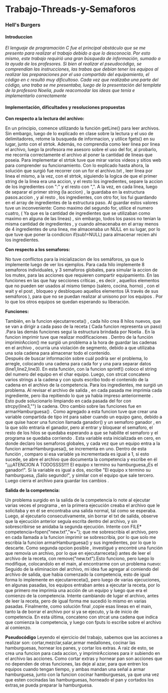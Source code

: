 # Trabajo-Threads-y-Semaforos
### Hell's Burgers
#### Introduccion 


_El lenguaje de programación C fue el principal obstáculo que se me presento para realizar el trabajo debido a que lo desconocía. Por esto mismo, este trabajo requirió una gran búsqueda de información, sumado a la ayuda de los profesores. Si bien al realizar el pseudocódigo, se comprendían las instrucciones, las trabas que debían tener los equipos al realizar las preparaciones  por el uso compartido del equipamiento, el código en c resultó muy dificultoso. Cada vez que realizaba una parte del código, una traba se me presentaba, luego de la presentación del template de la profesora Noelia, pude reacomodar las ideas que tenía e implementarlo correctamente_

#### Implementación, dificultades y resoluciones propuestas

__Con respecto a la lectura del archivo:__

En un  principio, comence utilizando la función getLine() para leer archivos. Sin embargo, luego de lo explicado en clase sobre la lectura y el uso de delimitadores, retome la busqueda de informacion, y utilice  fgets() en su lugar, junto con el strtok. 
Además, no comprendía como leer linea por linea el archivo, luego la profesora me asesoro sobre el uso del for, al probarlo, me recorria correctamente el archivo al poner la cantidad de lineas que poseia. Para implementar  el strtok tuve que mirar varios videos y sitios web para comprender su funcionamiento.
Con lo explicado hasta ahora, la solución que surgió fue recorrer con un for el archivo.txt , leer linea por linea el mismo,  a la vez,  con el strtok, siguiendo  la logica de que el primer string de la linea   era una accion,   y el resto los ingredientes, separe la accion de los ingredientes con  ":" y   el resto  con ",".
A la vez,  en cada linea,  luego  de separar  el primer string  (la accion)  , la    guardaba   en la estructura  pasos.accion  , y al resto ,  los ingredientes,  con otro for,  los fui guardando  en el array   de ingredientes de la   estructura paso.   Al guardar estos   valores tuve un   inconveniente: Como maximo del segundo for,    utilice el numero cuatro, ( Ya que es la cantidad de ingredientes que se  utilizaban como maximo en alguna de las lineas)         , sin embargo,  todos los pasos no tenian la misma cantidad de ingredientes ,    y cuando almacenaba en el array menos de 4 ingredientes de una linea,     me almacenaba   un NULL   en su lugar, por lo que tuve que poner la condicion if(sub!=NULL) para almacenar recien ahi los ingredientes. 


__Con respecto a  los semaforos:__

No tuve conflictos para  la inicializacion  de los semáforos, ya que lo implemente  luego de ver los ejemplos.   Para cada hilo implemente 8 semaforos individuales,  y 3 semaforos globales, para simular  la accion de los mutex, para las acciones que requieren compartir equipamiento.
En las funciones en las que hay secciones críticas ,  es decir  , aquellos elementos que no pueden  ser usados al mismo tiempo (salero,  cocina, horno) , con el wait y el   post  , bloqueo y desbloqueo aquellos elementos (A través de sus semáforos ),   para que no   se puedan realizar al unisono por los equipos . Por lo que los otros equipos se quedan esperando su liberación.

__Funciones:__

También,  en la funcion ejecutarreceta() , cada hilo crea 8 hilos nuevos, que se van a  dirigir a cada paso de la receta ( Cada funcion representa un paso) .Para las demás funciones  seguí  la estructura brindada por Noelia .  En  la  funcion imprimir tuve que realizar  modificaciones . Dentro  de la función  imprimirAccion()  me surgió un problema a la hora de guardar  las cadenas en el archivo , ocurría una violación de segmento, debido a que utilizaba una sola cadena para almacenar todo el contenido.   
Después de buscar información sobre cuál podría ser el problema, lo arregle, colocando una cadena  para cada for  y  una para  separar  datos  (line1,line2,line3). En esta función, con la funcion sprintf() coloco el string del numero del equipo en el char equipo. Luego, con strcat concateno varios strings a la cadena y con sputs escribo todo el contenido de la cadena en el archivo de la competencia.  Para los ingredientes, me surgió un problema. Al revisar el archivo de salida , en cada pasada me imprimia  cada ingrediente, pero iba repitiendo lo que ya había impreso anteriormente .  
Esto pude solucionarlo limpiando en cada pasada del for con  strcpy(line3,"") la cadena.
Otro cambio sobre las funciones fue en  armarHamburguesa() . Como agregado a esta funcion tuve que crear una variable compartida  de tipo int para saber cuando un equipo gano, debido a que quise hacer una funcion llamada ganador() y un semaforo ganador , en la que sólo entraría el ganador, pero  al entrar y bloquear el semaforo, el resto  de los hilos se quedaba esperando a que se habilite el semaforo  y el programa se quedaba corriendo . Esta variable esta inicializada en cero, en donde declaro los semaforos globales, y cada vez que un equipo entra a la funcion armarHamburguesa(), se incrementa en uno. 
Dentro de esta función , comparo si esa variable ya incrementada es igual a 1, si esto sucede, se abre el archivo que documenta  la competencia  y escribe en él "¡¡¡¡ATENCION A TODOSSSS!!!! El equipo x termino su hamburguesa,¡Es el ganador!".  Si la variable es igual a dos, escribe "El equipo x termino su hamburguesa, ¡Salio segundo!", y similar con el equipo que sale tercero. Luego cierra el archivo para guardar los cambios .

__Salida de la competencia:__

Un problema surgido en la salida de la competencia lo note al ejecutar varias veces el programa , en la primera ejecución creaba el archivo que le solicitaba y en él se encontraba una salida normal, tal como se esperaba.  Luego, al ejecutarlo consecutivamente, sin borrar el txt de salida, observe que la ejecución anterior  seguía escrita dentro del archivo, y sin sobrescribirse se anidaba  la segunda ejecución. Intente con FILE* competencia=fopen("new.txt","w+"); que me sobrescribia el archivo, pero en cada llamada a la funcion imprimir se sobrescribia, por lo que solo me escribia la funcion armarHamburguesa() y sus ingredientes, por lo que lo descarte.  Como segunda opcion posible , investigué y encontré una función que removía un archivo, por lo que en ejecutarreceta() antes de leer el archivo de la receta, con remove("new.txt").Esto funciono, pero luego lo modifique, colocandolo en el main, al encontrarme con un problema nuevo: Seguido de la eliminacion del archivo, mi idea fue agregar al comiendo del archivo de salida, que habia comenzado la competencia, esto de igual forma lo implemente en ejecutarreceta(), pero luego de varias ejecuciones, en algunas pasadas, los equipos entraban antes a ejecutar la receta, por lo que primero me imprimía una acción de un equipo y luego que era el comienzo de la competencia. Intente cambiando de lugar el archivo, antes de leer la receta, pero de igual forma me sucedió lo mismo en varias pasadas.
Finalmente, como solución final ,copie esas lineas en el main, tanto la de borrar el archivo por si ya se ejecuto, y la de inicio de competencia. En esta última,  concateno con strcat una cadena que indica que comienza la competencia, y luego con fputs lo escribe sobre el archivo al comienzo.

__Pseudocódigo__
Leyendo el ejercicio del trabajo, sabemos que las acciones a realizar son: cortar,mezclar,salar,armar medallones,  cocinar las hamburguesas,  hornear los panes, y cortar los extras. A raiz de esto, se crea una funcion para cada accion, y imprimirAcciones para ir subiendo en el archivo las acciones. 
Como cortar extras y hornear pan son acciones que no dependen de otras funciones, las deje al azar, para que entren los equipos cuando tengan tiempo, y ambas mandan una señal a  armar hamburguesa, junto con la funcion cocinar hamburguesas, ya que una vez que esten cocinadas las hamburguesas, horneado el pan y  cortados los extras,se pueda preparar la hamburguesa.

